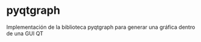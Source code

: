 # pyqtgraph
Implementación de la biblioteca pyqtgraph para generar una gráfica dentro de una GUI QT
